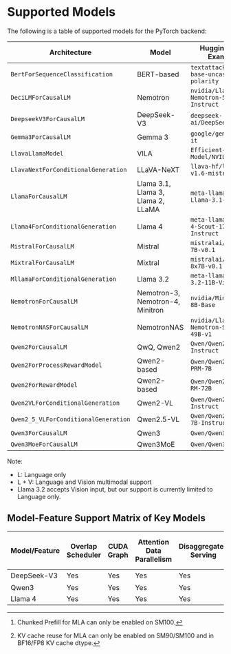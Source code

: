 # Supported Models

The following is a table of supported models for the PyTorch backend:

| Architecture                         | Model                              | HuggingFace Example                          | Modality |
| ------------------------------------ | ---------------------------------- | -------------------------------------------- | -------- |
| `BertForSequenceClassification`      | BERT-based                         | `textattack/bert-base-uncased-yelp-polarity` | L        |
| `DeciLMForCausalLM`                  | Nemotron                           | `nvidia/Llama-3_1-Nemotron-51B-Instruct`     | L        |
| `DeepseekV3ForCausalLM`              | DeepSeek-V3                        | `deepseek-ai/DeepSeek-V3`                    | L        |
| `Gemma3ForCausalLM`                  | Gemma 3                            | `google/gemma-3-1b-it`                       | L        |
| `LlavaLlamaModel`                    | VILA                               | `Efficient-Large-Model/NVILA-8B`             | L + V    |
| `LlavaNextForConditionalGeneration`  | LLaVA-NeXT                         | `llava-hf/llava-v1.6-mistral-7b-hf`          | L + V    |
| `LlamaForCausalLM`                   | Llama 3.1, Llama 3, Llama 2, LLaMA | `meta-llama/Meta-Llama-3.1-70B`              | L        |
| `Llama4ForConditionalGeneration`     | Llama 4                            | `meta-llama/Llama-4-Scout-17B-16E-Instruct`  | L        |
| `MistralForCausalLM`                 | Mistral                            | `mistralai/Mistral-7B-v0.1`                  | L        |
| `MixtralForCausalLM`                 | Mixtral                            | `mistralai/Mixtral-8x7B-v0.1`                | L        |
| `MllamaForConditionalGeneration`     | Llama 3.2                          | `meta-llama/Llama-3.2-11B-Vision`            | L        |
| `NemotronForCausalLM`                | Nemotron-3, Nemotron-4, Minitron   | `nvidia/Minitron-8B-Base`                    | L        |
| `NemotronNASForCausalLM`             | NemotronNAS                        | `nvidia/Llama-3_3-Nemotron-Super-49B-v1`     | L        |
| `Qwen2ForCausalLM`                   | QwQ, Qwen2                         | `Qwen/Qwen2-7B-Instruct`                     | L        |
| `Qwen2ForProcessRewardModel`         | Qwen2-based                        | `Qwen/Qwen2.5-Math-PRM-7B`                   | L        |
| `Qwen2ForRewardModel`                | Qwen2-based                        | `Qwen/Qwen2.5-Math-RM-72B`                   | L        |
| `Qwen2VLForConditionalGeneration`    | Qwen2-VL                           | `Qwen/Qwen2-VL-7B-Instruct`                  | L + V    |
| `Qwen2_5_VLForConditionalGeneration` | Qwen2.5-VL                         | `Qwen/Qwen2.5-VL-7B-Instruct`                | L + V    |
| `Qwen3ForCausalLM`                   | Qwen3                              | `Qwen/Qwen3-8B`                              | L        |
| `Qwen3MoeForCausalLM`                | Qwen3MoE                           | `Qwen/Qwen3-30B-A3B`                         | L        |

Note:
- L: Language only
- L + V: Language and Vision multimodal support
- Llama 3.2 accepts Vision input, but our support is currently limited to Language only.

## Model-Feature Support Matrix of Key Models

| Model/Feature | Overlap Scheduler | CUDA Graph | Attention Data Parallelism | Disaggregated Serving | Chunked Prefill | MTP | EAGLE-3(One Model Engine) | EAGLE-3(Two Model Engine) | Torch Sampler | TLLM C++ Sampler | KV Cache Reuse | Sliding Window Attention | Logits Post Processor | Guided Decoding |
| ------------- | ----------------- | ---------- | -------------------------- | --------------------- | --------------- | --- | ------------------------- | ------------------------- | ------------- | ---------------- | -------------- | ---------------------- | --------------------- | --------------- |
| DeepSeek-V3   | Yes               | Yes        | Yes                        | Yes                   | Yes [^1]        | Yes | No                        | No                        | Yes           | Yes              | Yes [^2]       | N/A                    | Yes                   | Yes             |
| Qwen3         | Yes               | Yes        | Yes                        | Yes                   | Yes             | No  | No                        | No                        | Yes           | Yes              | Yes            | N/A                    | Yes                   | Yes             |
| Llama 4       | Yes               | Yes        | Yes                        | Yes                   | Untested        | No  | Yes                       | Yes                       | Yes           | Yes              | Untested       | N/A                    | Yes                   | Yes             |


[^1]: Chunked Prefill for MLA can only be enabled on SM100.
[^2]: KV cache reuse for MLA can only be enabled on SM90/SM100 and in BF16/FP8 KV cache dtype.
